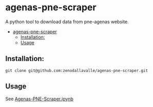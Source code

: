# agenas-pne-scraper

A python tool to download data from pne-agenas website.

- [agenas-pne-scraper](#agenas-pne-scraper)
  - [Installation:](#installation)
  - [Usage](#usage)

## Installation:

`git clone git@github.com:zenodallavalle/agenas-pne-scraper.git`

## Usage

See [Agenas-PNE-Scraper.ipynb](Agenas-PNE-Scraper.ipynb)
